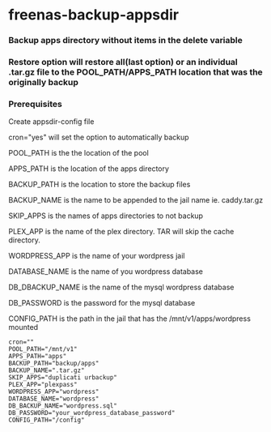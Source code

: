 # freenas-backup-appsdir

### Backup apps directory without items in the delete variable

### Restore option will restore all(last option) or an individual .tar.gz file to the POOL_PATH/APPS_PATH location that was the originally backup

### Prerequisites

Create appsdir-config file

cron="yes" will set the option to automatically backup

POOL_PATH is the the location of the pool

APPS_PATH is the location of the apps directory

BACKUP_PATH is the location to store the backup files

BACKUP_NAME is the name to be appended to the jail name ie. caddy.tar.gz

SKIP_APPS is the names of apps directories to not backup

PLEX_APP is the name of the plex directory. TAR will skip the cache directory.

WORDPRESS_APP is the name of your wordpress jail

DATABASE_NAME is the name of you wordpress database

DB_DBACKUP_NAME is the name of the mysql wordpress database

DB_PASSWORD is the password for the mysql database

CONFIG_PATH is the path in the jail that has the /mnt/v1/apps/wordpress mounted

```
cron=""
POOL_PATH="/mnt/v1"
APPS_PATH="apps"
BACKUP_PATH="backup/apps"
BACKUP_NAME=".tar.gz"
SKIP_APPS="duplicati urbackup"
PLEX_APP="plexpass"
WORDPRESS_APP="wordpress"
DATABASE_NAME="wordpress"
DB_BACKUP_NAME="wordpress.sql"
DB_PASSWORD="your_wordpress_database_password"
CONFIG_PATH="/config"
```

